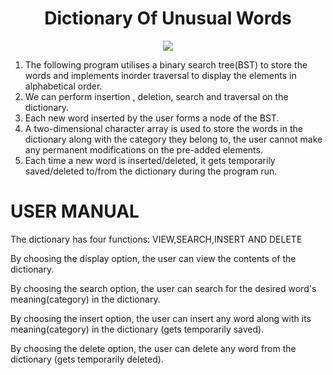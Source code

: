 <h1 align="center">Dictionary Of Unusual Words</h1>

<p align="center">
  <img src="https://forthebadge.com/images/badges/made-with-c.svg">
</p>

1. The following program utilises a binary search tree(BST) to store the words and implements inorder traversal to display the elements in alphabetical order.
2. We can perform insertion , deletion, search and traversal on the dictionary.
3. Each new word inserted by the user forms a node of the BST.
4. A two-dimensional character array is used to store the words in the dictionary along with the category they belong to, the user cannot make any permanent modifications on the pre-added elements.
5. Each time a new word is inserted/deleted, it gets temporarily saved/deleted to/from the dictionary during the program run.



# USER MANUAL
The dictionary has four functions:
VIEW,SEARCH,INSERT AND DELETE

By choosing the display option, the user can view the contents of the dictionary.

By choosing the search option, the user can search for the desired word's meaning(category) in the dictionary.

By choosing the insert option, the user can insert any word along with its meaning(category) in the dictionary (gets temporarily saved).

By choosing the delete option, the user can delete any word from the dictionary (gets temporarily deleted).
